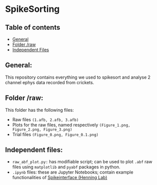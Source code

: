 # SpikeSorting
## Table of contents
* [General](#general)
* [Folder /raw](#folder-raw)
* [Independent Files](#independent-files)

## General:
This repository contains everything we used to spikesort and analyse 2 channel ephys data recorded from crickets.
	
## Folder /raw:
This folder has the following files:
* Raw files ```(1.afb, 2.afb, 3.afb)```
* Plots for the raw files, named respectively ```(Figure_1.png, Figure_2.png, Figure_3.png)```
* Trial files ```(Figure_0.png, Figure_0.1.png)``` 
	
## Independent files:
* ```raw_abf_plot.py:``` has modifiable script; can be used to plot ```.abf``` raw files using ```matplotlib``` and ```pyabf``` packages in python.
* ```.ipynb``` files: these are Jupyter Notebooks; contain example functionalities of [Spikeinterface (Henning Lab)](#https://spikeinterface.readthedocs.io/)
